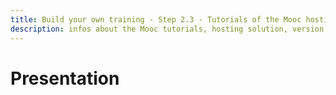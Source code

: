 ```yaml
---
title: Build your own training - Step 2.3 - Tutorials of the Mooc hosting and adaptation possibilities
description: infos about the Mooc tutorials, hosting solution, version available.
---
```

# Presentation
